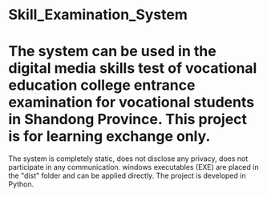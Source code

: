 # Skill_Examination_System
The system can be used in the digital media skills test of vocational education college entrance examination for vocational students in Shandong Province.
This project is for learning exchange only.
===========================================
The system is completely static, does not disclose any privacy, does not participate in any communication.
windows executables (EXE) are placed in the "dist" folder and can be applied directly.
The project is developed in Python.
